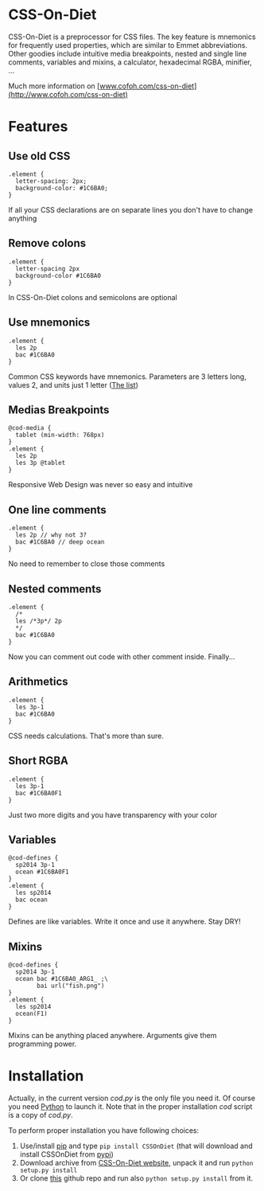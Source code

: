 CSS-On-Diet
===========

CSS-On-Diet is a preprocessor for CSS files. The key feature is mnemonics for frequently used properties, which are similar to Emmet abbreviations. Other goodies include intuitive media breakpoints, nested and single line comments, variables and mixins, a calculator, hexadecimal RGBA, minifier, ...

Much more information on [www.cofoh.com/css-on-diet](http://www.cofoh.com/css-on-diet)

Features
========

Use old CSS
-----------

    .element {
      letter-spacing: 2px;
      background-color: #1C6BA0;
    }

If all your CSS declarations are on separate lines you don't have to change anything

Remove colons
-------------

    .element {
      letter-spacing 2px
      background-color #1C6BA0
    }

In CSS-On-Diet colons and semicolons are optional

Use mnemonics
-------------

    .element {
      les 2p
      bac #1C6BA0
    }

Common CSS keywords have mnemonics. Parameters are 3 letters long, values 2, and units just 1 letter ([The list](http://www.cofoh.com/css-on-diet-LATEST))

Medias Breakpoints
------------------

    @cod-media {
      tablet (min-width: 768px)
    }
    .element {
      les 2p
      les 3p @tablet
    }

Responsive Web Design was never so easy and intuitive

One line comments
-----------------

    .element {
      les 2p // why not 3?
      bac #1C6BA0 // deep ocean
    }

No need to remember to close those comments

Nested comments
---------------

    .element {
      /*
      les /*3p*/ 2p
      */
      bac #1C6BA0
    }

Now you can comment out code with other comment inside. Finally...
 
Arithmetics
-----------

    .element {
      les 3p-1
      bac #1C6BA0
    }

CSS needs calculations. That's more than sure.

Short RGBA
----------

    .element {
      les 3p-1
      bac #1C6BA0F1
    }

Just two more digits and you have transparency with your color

Variables
---------

    @cod-defines {
      sp2014 3p-1
      ocean #1C6BA0F1
    }
    .element {
      les sp2014
      bac ocean
    }

Defines are like variables. Write it once and use it anywhere. Stay DRY!

Mixins
------

    @cod-defines {
      sp2014 3p-1
      ocean bac #1C6BA0_ARG1_ ;\
            bai url("fish.png")
    }
    .element {
      les sp2014
      ocean(F1)
    }

Mixins can be anything placed anywhere. Arguments give them programming power.


Installation
============

Actually, in the current version *cod.py* is the only file you need it. 
Of course you need [Python](http://www.python.org) to launch it. 
Note that in the proper installation *cod* script is a copy of *cod.py*.

To perform proper installation you have following choices:

1. Use/install [pip](https://pip.pypa.io/en/latest/installing.html) 
and type `pip install CSSOnDiet` (that will download and install CSSOnDiet 
from [pypi](https://pypi.python.org/pypi))
2. Download archive from [CSS-On-Diet website](http://cofoh.com/css-on-diet), 
unpack it and run `python setup.py install`
3. Or clone [this](http://github.com/wyderkat/css-on-diet) github repo 
and run also `python setup.py install` from it.


